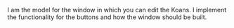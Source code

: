 I am the model for the window in which you can edit the Koans. I implement the functionality for the buttons and how the window should be built.
